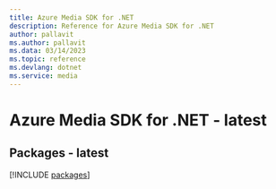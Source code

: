 ```yaml
---
title: Azure Media SDK for .NET
description: Reference for Azure Media SDK for .NET
author: pallavit
ms.author: pallavit
ms.data: 03/14/2023
ms.topic: reference
ms.devlang: dotnet
ms.service: media
---
```

# Azure Media SDK for .NET - latest
## Packages - latest
[!INCLUDE [packages](media-index.md)]